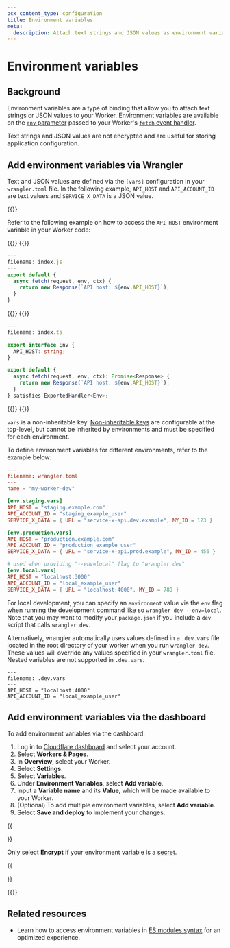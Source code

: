 ```yaml
---
pcx_content_type: configuration
title: Environment variables
meta:
  description: Attach text strings and JSON values as environment variables to your Worker.
---
```


# Environment variables

## Background

Environment variables are a type of binding that allow you to attach text strings or JSON values to your Worker. Environment variables are available on the [`env` parameter](/workers/runtime-apis/handlers/fetch/#parameters) passed to your Worker's [`fetch` event handler](/workers/runtime-apis/handlers/fetch/).

Text strings and JSON values are not encrypted and are useful for storing application configuration.

## Add environment variables via Wrangler

Text and JSON values are defined via the `[vars]` configuration in your `wrangler.toml` file. In the following example, `API_HOST` and `API_ACCOUNT_ID` are text values and `SERVICE_X_DATA` is a JSON value.

{{<render file="_envvar-example.md">}}

Refer to the following example on how to access the `API_HOST` environment variable in your Worker code:

{{<tabs labels="js | ts">}}
{{<tab label="js" default="true">}}
```js
---
filename: index.js
---
export default {
  async fetch(request, env, ctx) {
    return new Response(`API host: ${env.API_HOST}`);
  }
}
```
{{</tab>}}
{{<tab label="ts">}}
```ts
---
filename: index.ts
---
export interface Env {
  API_HOST: string;
}

export default {
  async fetch(request, env, ctx): Promise<Response> {
    return new Response(`API host: ${env.API_HOST}`);
  }
} satisfies ExportedHandler<Env>;
```
{{</tab>}}
{{</tabs>}}

`vars` is a non-inheritable key. [Non-inheritable keys](/workers/wrangler/configuration/#non-inheritable-keys) are configurable at the top-level, but cannot be inherited by environments and must be specified for each environment.

To define environment variables for different environments, refer to the example below:

```toml
---
filename: wrangler.toml
---
name = "my-worker-dev"

[env.staging.vars]
API_HOST = "staging.example.com"
API_ACCOUNT_ID = "staging_example_user"
SERVICE_X_DATA = { URL = "service-x-api.dev.example", MY_ID = 123 }

[env.production.vars]
API_HOST = "production.example.com"
API_ACCOUNT_ID = "production_example_user"
SERVICE_X_DATA = { URL = "service-x-api.prod.example", MY_ID = 456 }

# used when providing "--env=local" flag to "wrangler dev"
[env.local.vars]
API_HOST = "localhost:3000"
API_ACCOUNT_ID = "local_example_user"
SERVICE_X_DATA = { URL = "localhost:4000", MY_ID = 789 }
```

For local development, you can specify an `environment` value via the `env` flag when running the development command like so `wrangler dev --env=local`. Note that you may want to modify your `package.json` if you include a `dev` script that calls `wrangler dev`.

Alternatively, wrangler automatically uses values defined in a `.dev.vars` file located in the root directory of your worker when you run `wrangler dev`. These values will override any values specified in your `wrangler.toml` file. Nested variables are not supported in `.dev.vars`.

```shell
---
filename: .dev.vars
---
API_HOST = "localhost:4000"
API_ACCOUNT_ID = "local_example_user"
```

## Add environment variables via the dashboard

To add environment variables via the dashboard:

1. Log in to [Cloudflare dashboard](https://dash.cloudflare.com/) and select your account.
2. Select **Workers & Pages**.
3. In **Overview**, select your Worker.
4. Select **Settings**.
5. Select **Variables**.
6. Under **Environment Variables**, select **Add variable**.
7. Input a **Variable name** and its **Value**, which will be made available to your Worker.
8. (Optional) To add multiple environment variables, select **Add variable**.
9. Select **Save and deploy** to implement your changes.

{{<Aside type="warning" header="Plaintext strings and secrets">}}

Only select **Encrypt** if your environment variable is a [secret](/workers/configuration/secrets/).

{{</Aside>}}

{{<render file="_env_and_secrets.md">}}

## Related resources

* Learn how to access environment variables in [ES modules syntax](/workers/reference/migrate-to-module-workers/) for an optimized experience.
